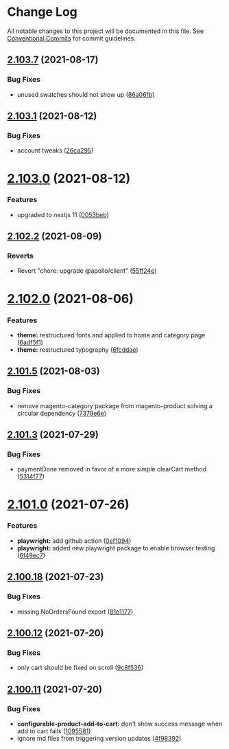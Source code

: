 # Change Log

All notable changes to this project will be documented in this file.
See [Conventional Commits](https://conventionalcommits.org) for commit guidelines.

## [2.103.7](https://github.com/ho-nl/m2-pwa/compare/@reachdigital/magento-product-configurable@2.103.6...@reachdigital/magento-product-configurable@2.103.7) (2021-08-17)


### Bug Fixes

* unused swatches should not show up ([86a06fb](https://github.com/ho-nl/m2-pwa/commit/86a06fb3a7e0232611b8bb4971cadbcfd94ae525))





## [2.103.1](https://github.com/ho-nl/m2-pwa/compare/@reachdigital/magento-product-configurable@2.103.0...@reachdigital/magento-product-configurable@2.103.1) (2021-08-12)


### Bug Fixes

* account tweaks ([26ca295](https://github.com/ho-nl/m2-pwa/commit/26ca2955fe7a3ed509aaa7df98cbb4854d636179))





# [2.103.0](https://github.com/ho-nl/m2-pwa/compare/@reachdigital/magento-product-configurable@2.102.3...@reachdigital/magento-product-configurable@2.103.0) (2021-08-12)


### Features

* upgraded to nextjs 11 ([0053beb](https://github.com/ho-nl/m2-pwa/commit/0053beb7ef597c190add7264256a0eaec35868da))





## [2.102.2](https://github.com/ho-nl/m2-pwa/compare/@reachdigital/magento-product-configurable@2.102.1...@reachdigital/magento-product-configurable@2.102.2) (2021-08-09)


### Reverts

* Revert "chore: upgrade @apollo/client" ([55ff24e](https://github.com/ho-nl/m2-pwa/commit/55ff24ede0e56c85b8095edadadd1ec5e0b1b8d2))





# [2.102.0](https://github.com/ho-nl/m2-pwa/compare/@reachdigital/magento-product-configurable@2.101.6...@reachdigital/magento-product-configurable@2.102.0) (2021-08-06)


### Features

* **theme:** restructured fonts and applied to home and category page ([6adf5f1](https://github.com/ho-nl/m2-pwa/commit/6adf5f11321bdfbf499125f1161c5abf5a1bfe4a))
* **theme:** restructured typography ([6fcddae](https://github.com/ho-nl/m2-pwa/commit/6fcddae6b1b54d071475c59c80a9f8d8a36294d5))





## [2.101.5](https://github.com/ho-nl/m2-pwa/compare/@reachdigital/magento-product-configurable@2.101.4...@reachdigital/magento-product-configurable@2.101.5) (2021-08-03)


### Bug Fixes

* remove magento-category package from magento-product solving a circular dependency ([7379e6e](https://github.com/ho-nl/m2-pwa/commit/7379e6ede4829392b35008c17743181d9cac0636))





## [2.101.3](https://github.com/ho-nl/m2-pwa/compare/@reachdigital/magento-product-configurable@2.101.2...@reachdigital/magento-product-configurable@2.101.3) (2021-07-29)


### Bug Fixes

* paymentDone removed in favor of a more simple clearCart method ([5314f77](https://github.com/ho-nl/m2-pwa/commit/5314f7752c2f75a55dcd926bfc26607124561e5d))





# [2.101.0](https://github.com/ho-nl/m2-pwa/compare/@reachdigital/magento-product-configurable@2.100.20...@reachdigital/magento-product-configurable@2.101.0) (2021-07-26)


### Features

* **playwright:** add github action ([0ef1094](https://github.com/ho-nl/m2-pwa/commit/0ef109400488869b40e1cc973effeb5976a2adb9))
* **playwright:** added new playwright package to enable browser testing ([6f49ec7](https://github.com/ho-nl/m2-pwa/commit/6f49ec7595563775b96ebf21c27e39da1282e8d9))





## [2.100.18](https://github.com/ho-nl/m2-pwa/compare/@reachdigital/magento-product-configurable@2.100.17...@reachdigital/magento-product-configurable@2.100.18) (2021-07-23)


### Bug Fixes

* missing NoOrdersFound export ([81e1177](https://github.com/ho-nl/m2-pwa/commit/81e1177dfa6347b310ec5cf4a7085edec7c86497))





## [2.100.12](https://github.com/ho-nl/m2-pwa/compare/@reachdigital/magento-product-configurable@2.100.11...@reachdigital/magento-product-configurable@2.100.12) (2021-07-20)


### Bug Fixes

* only cart should be fixed on scroll ([9c8f536](https://github.com/ho-nl/m2-pwa/commit/9c8f5366c53798b377dcf397822b0945774b1dce))





## [2.100.11](https://github.com/ho-nl/m2-pwa/compare/@reachdigital/magento-product-configurable@2.100.10...@reachdigital/magento-product-configurable@2.100.11) (2021-07-20)


### Bug Fixes

* **configurable-product-add-to-cart:** don't show success message when add to cart fails ([1095581](https://github.com/ho-nl/m2-pwa/commit/10955819d720b84c85b7870dc6cd2d7bc34f7dc5))
* ignore md files from triggering version updates ([4f98392](https://github.com/ho-nl/m2-pwa/commit/4f9839250b3a32d3070da5290e5efcc5e2243fba))
